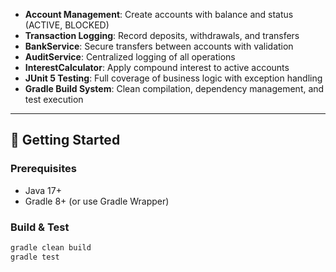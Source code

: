 
- **Account Management**: Create accounts with balance and status (ACTIVE, BLOCKED)
- **Transaction Logging**: Record deposits, withdrawals, and transfers
- **BankService**: Secure transfers between accounts with validation
- **AuditService**: Centralized logging of all operations
- **InterestCalculator**: Apply compound interest to active accounts
- **JUnit 5 Testing**: Full coverage of business logic with exception handling
- **Gradle Build System**: Clean compilation, dependency management, and test execution

---

## 🚀 Getting Started

### Prerequisites
- Java 17+
- Gradle 8+ (or use Gradle Wrapper)

### Build & Test

```bash
gradle clean build
gradle test